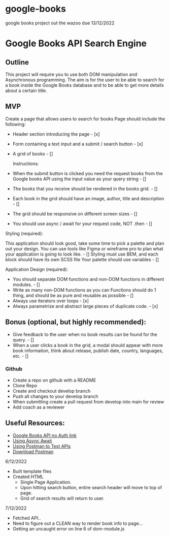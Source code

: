 # google-books
google books project out the wazoo due 13/12/2022

# Google Books API Search Engine

## Outline

This project will require you to use both DOM manipulation and Asynchronous programming.
The aim is for the user to be able to search for a book inside the Google Books database and to be able to get more details about a certain title.

## MVP

Create a page that allows users to search for books
Page should include the following:

-   Header section introducing the page - [x]
-   Form containing a text input and a submit / search button - [x]

-   A grid of books - []

    Instructions:

-   When the submit button is clicked you need the request books from the Google books API using the input value as your query string - []
-   The books that you receive should be rendered in the books grid. - []
-   Each book in the grid should have an image, author, title and description - []
-   The grid should be responsive on different screen sizes - []
-   You should use async / await for your request code, NOT .then - []

Styling (required):

This application should look good, take some time to pick a palette and plan out your design. You can use tools like Figma or wireframe pro to plan what your application is going to look like. - []
Styling must use BEM, and each block should have its own SCSS file Your palette should use variables - []

Application Design (required):

-   You should separate DOM functions and non-DOM functions in different modules. - []
-   Write as many non-DOM functions as you can Functions should do 1 thing, and should be as pure and reusable as possible - []
-   Always use iterators over loops - [x]
-   Always parametrize and abstract large pieces of duplicate code. - [x]

## Bonus (optional, but highly recommended):

-   Give feedback to the user when no book results can be found for the query. - []
-   When a user clicks a book in the grid, a modal should appear with more book information, think about release, publish date, country, languages, etc. - []

### Github

-   Create a repo on github with a README
-   Clone Repo
-   Create and checkout develop branch
-   Push all changes to your develop branch
-   When submitting create a pull request from develop into main for review
-   Add coach as a reviewer

## Useful Resources:

-   [Google Books API no Auth link](https://developers.google.com/books/docs/v1/using#WorkingVolumes)
-   [Using Async Await](https://dmitripavlutin.com/javascript-fetch-async-await/)
-   [Using Postman to Test APIs](https://www.blazemeter.com/blog/how-use-postman-test-apis)
-   [Download Postman](https://www.postman.com/downloads/)


6/12/2022
- Built template files
- Created HTML
    - Single Page Application.
    - Upon hitting search button, entire search header will move to top of page.
    - Grid of search results will return to user.

7/12/2022
- Fetched API..
- Need to figure out a CLEAN way to render book info to page...
- Getting an uncaught error on line 6 of dom-module.js